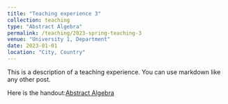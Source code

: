 ```yaml
---
title: "Teaching experience 3"
collection: teaching
type: "Abstract Algebra"
permalink: /teaching/2023-spring-teaching-3
venue: "University 1, Department"
date: 2023-01-01
location: "City, Country"
---
```


This is a description of a teaching experience. You can use markdown like any other post.

Here is the handout:[Abstract Algebra](/2023/AbAl.pdf)